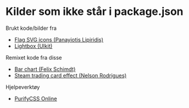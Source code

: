 # Kilder som ikke står i package.json

Brukt kode/bilder fra
- [Flag SVG icons (Panayiotis Lipiridis)](https://flagicons.lipis.dev/)
- [Lightbox (UIkit)](https://getuikit.com/docs/lightbox)

Remixet kode fra disse
- [Bar chart (Felix Schimdt)](https://codepen.io/FelixSchmidt/pen/MKzXNp)
- [Steam trading card effect (Nelson Rodrigues)](https://codepen.io/nelsonr/pen/WNQaZPb)

Hjelpeverktøy
- [PurifyCSS Online](https://purifycss.online/)